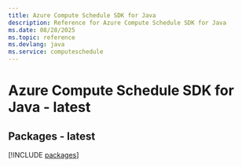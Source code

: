 ```yaml
---
title: Azure Compute Schedule SDK for Java
description: Reference for Azure Compute Schedule SDK for Java
ms.date: 08/28/2025
ms.topic: reference
ms.devlang: java
ms.service: computeschedule
---
```

# Azure Compute Schedule SDK for Java - latest
## Packages - latest
[!INCLUDE [packages](compute-schedule-index.md)]